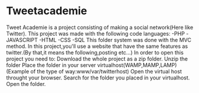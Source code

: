 # Tweetacademie

Tweet Academie is a project consisting of making a social network(Here like Twitter).
This project was made with the following code languages:
-PHP
-JAVASCRIPT
-HTML
-CSS
-SQL
This folder system was done with the MVC method. 
In this project,you'll use a website that have the same features as twitter.(By that,it means the following,posting etc...)
In order to open this project you need to:
Download the whole project as a zip folder.
Unzip the folder
Place the folder in your server virtualhost(WAMP,MAMP,LAMP)(Example of the type of way:www/var/twitterhost)
Open the virtual host throught your browser.
Search for the folder you placed in your virtualhost.
Open the folder.

